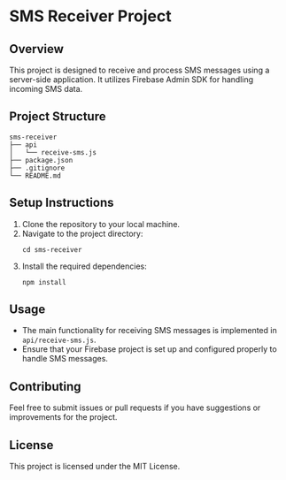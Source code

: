 # SMS Receiver Project

## Overview
This project is designed to receive and process SMS messages using a server-side application. It utilizes Firebase Admin SDK for handling incoming SMS data.

## Project Structure
```
sms-receiver
├── api
│   └── receive-sms.js
├── package.json
├── .gitignore
└── README.md
```

## Setup Instructions
1. Clone the repository to your local machine.
2. Navigate to the project directory:
   ```
   cd sms-receiver
   ```
3. Install the required dependencies:
   ```
   npm install
   ```

## Usage
- The main functionality for receiving SMS messages is implemented in `api/receive-sms.js`.
- Ensure that your Firebase project is set up and configured properly to handle SMS messages.

## Contributing
Feel free to submit issues or pull requests if you have suggestions or improvements for the project.

## License
This project is licensed under the MIT License.